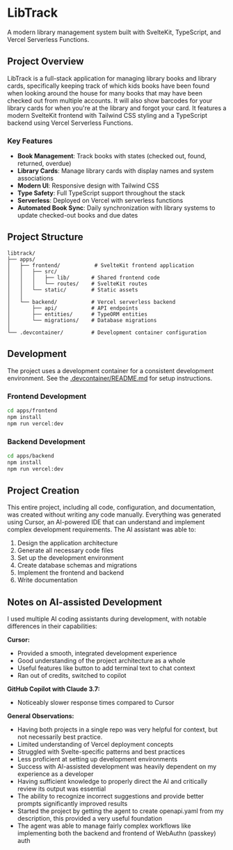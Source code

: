# LibTrack

A modern library management system built with SvelteKit, TypeScript, and Vercel Serverless Functions.

## Project Overview

LibTrack is a full-stack application for managing library books and library cards, specifically keeping track of which kids books have been found when looking around the house for many books that may have been checked out from multiple accounts. It will also show barcodes for your library cards for when you're at the library and forgot your card.
It features a modern SvelteKit frontend with Tailwind CSS styling and a TypeScript backend using Vercel Serverless Functions.

### Key Features

- **Book Management**: Track books with states (checked out, found, returned, overdue)
- **Library Cards**: Manage library cards with display names and system associations
- **Modern UI**: Responsive design with Tailwind CSS
- **Type Safety**: Full TypeScript support throughout the stack
- **Serverless**: Deployed on Vercel with serverless functions
- **Automated Book Sync**: Daily synchronization with library systems to update checked-out books and due dates

## Project Structure

```
libtrack/
├── apps/
│   ├── frontend/           # SvelteKit frontend application
│   │   ├── src/
│   │   │   ├── lib/       # Shared frontend code
│   │   │   └── routes/    # SvelteKit routes
│   │   └── static/        # Static assets
│   │
│   └── backend/           # Vercel serverless backend
│       ├── api/           # API endpoints
│       ├── entities/      # TypeORM entities
│       └── migrations/    # Database migrations
│
└── .devcontainer/         # Development container configuration
```

## Development

The project uses a development container for a consistent development environment. See the [.devcontainer/README.md](.devcontainer/README.md) for setup instructions.

### Frontend Development

```bash
cd apps/frontend
npm install
npm run vercel:dev
```

### Backend Development

```bash
cd apps/backend
npm install
npm run vercel:dev
```

## Project Creation

This entire project, including all code, configuration, and documentation, was created without writing any code manually. Everything was generated using Cursor, an AI-powered IDE that can understand and implement complex development requirements. The AI assistant was able to:

1. Design the application architecture
2. Generate all necessary code files
3. Set up the development environment
4. Create database schemas and migrations
5. Implement the frontend and backend
6. Write documentation

## Notes on AI-assisted Development

I used multiple AI coding assistants during development, with notable differences in their capabilities:

**Cursor:**

- Provided a smooth, integrated development experience
- Good understanding of the project architecture as a whole
- Useful features like button to add terminal text to chat context
- Ran out of credits, switched to copilot

**GitHub Copilot with Claude 3.7:**

- Noticeably slower response times compared to Cursor

**General Observations:**

- Having both projects in a single repo was very helpful for context, but not necessarily best practice.
- Limited understanding of Vercel deployment concepts
- Struggled with Svelte-specific patterns and best practices
- Less proficient at setting up development environments
- Success with AI-assisted development was heavily dependent on my experience as a developer
- Having sufficient knowledge to properly direct the AI and critically review its output was essential
- The ability to recognize incorrect suggestions and provide better prompts significantly improved results
- Started the project by getting the agent to create openapi.yaml from my description, this provided a very useful foundation
- The agent was able to manage fairly complex workflows like implementing both the backend and frontend of WebAuthn (passkey) auth
